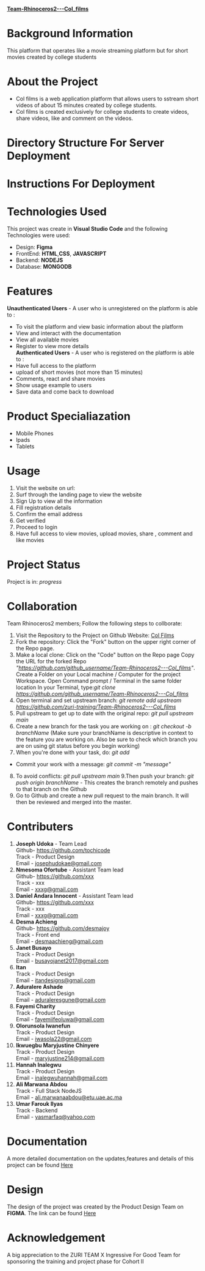 [**Team-Rhinoceros2---Col_films**](https://github.com/zuri-training/Team-Rhinoceros2---Col_films)
# Background Information
This platform that operates like a movie streaming platform but for short movies created by college students
# About the Project
* Col films is a web application platform that allows users to sstream short videos of about 15 minutes created by college students.
* Col films is created exclusively for college students to create videos, share videos, like and comment on the videos.
# Directory Structure For Server Deployment
# Instructions For Deployment
# Technologies Used
This project was create in **Visual Studio Code** and the following Technologies were used:
* Design:
**Figma**
* FrontEnd:
**HTML**,**CSS**, **JAVASCRIPT**
* Backend:
**NODEJS**
* Database:
**MONGODB**
# Features
**Unauthenticated Users** - A user who is unregistered on the platform is able to :
* To visit the platform and view basic information about the platform
* View and interact with the documentation 
* View all available movies
* Register to view more details <br>
**Authenticated Users** - A user who is registered on the platform is able to :
* Have full access to the platform
* upload of short movies (not more than 15 minutes)
* Comments, react and share movies
* Show usage example to users
* Save data and come back to download
# Product Specialiazation
* Mobile Phones
* Ipads
* Tablets
# Usage
1. Visit the website on url:
2. Surf through the landing page to view the website
3. Sign Up to view all the information
4. Fill registration details
5. Confirm the email address
6. Get verified
7. Proceed to login
8. Have full access to view movies, upload movies, share , comment and like movies
# Project Status
Project is in: _progress_
# Collaboration
Team Rhinoceros2 members; Follow the following steps to collborate:
1. Visit the Repository to the Project on Github Website: [Col Films](https://github.com/zuri-training/Team-Rhinoceros2---Col_films "Col Films")
2. Fork the repository: Click the "Fork" button on the upper right corner of the Repo page.
3. Make a local clone: Click on the "Code" button on the Repo page Copy the URL for the forked Repo  _"https://github.com/github_username/Team-Rhinoceros2---Col_films"_. Create a Folder on your Local machine / Computer for the project Workspace. Open Command prompt / Terminal in the same folder location In your Terminal, type:_git clone https://github.com/github_username/Team-Rhinoceros2---Col_films_
4. Open terminal and set upstream branch: _git remote add upstream https://github.com/zuri-training/Team-Rhinoceros2---Col_films_
5. Pull upstream to get up to date with the original repo: _git pull upstream main_
6. Create a new branch for the task you are working on :
 _git checkout -b branchName_
(Make sure your branchName is descriptive in context to the feature you are working on. Also be sure to check which branch you are on using git status before you begin working)
7. When you're done with your task, do:
_git add_
* Commit your work with a message:
_git commit -m "message"_
8. To avoid conflicts:
 _git pull upstream main_
9.Then push your branch:
_git push origin branchName_ - This creates the branch remotely and pushes to that branch on the Github
10. Go to Github and create a new pull request to the main branch. It will then be reviewed and merged into the master.

# Contributers
1. **Joseph Udoka** - Team Lead <br>
Github- https://github.com/tochicode <br>
Track - Product Design<br>
Email - josephudokae@gmail.com<br>
2. **Nmesoma Ofortube** - Assistant Team lead <br>
Github-  https://github.com/xxx<br>
Track - xxx<br>
Email - xxxg@gmail.com<br>
2. **Daniel Andara Innocent** - Assistant Team lead <br>
Github-  https://github.com/xxx<br>
Track - xxx<br>
Email - xxxg@gmail.com<br>
2. **Desma Achieng**   <br>
Github- https://github.com/desmajoy <br>
Track - Front end<br>
Email - desmaachieng@gmail.com<br>
3. **Janet Busayo**  <br>
Track - Product Design<br>
Email - busayojanet2017@gmail.com<br>
4. **Itan**  <br>
Track - Product Design<br>
Email - itandesigns@gmail.com<br>
5. **Aduralere Ashade**  <br>
Track - Product Design<br>
Email - aduraleresgune@gmail.com<br>
6. **Fayemi Charity**  <br>
Track - Product Design<br>
Email - fayemiifeoluwa@gmail.com<br>
7. **Olorunsola Iwanefun** <br>
Track - Product Design<br>
Email - iwasola22@gmail.com<br>
8. **Ikwuegbu Maryjustine Chinyere**  <br>
Track - Product Design<br>
Email - maryjustine214@gmail.com<br>
9. **Hannah Inalegwu**  <br>
Track - Product Design<br>
Email - inalegwuhannah@gmail.com<br>
10. **Ali Marwana Abdou**  <br>
Track - Full Stack NodeJS<br>
Email - ali.marwanaabdou@etu.uae.ac.ma<br>
11. **Umar Farouk Ilyas**  <br>
Track - Backend <br>
Email - yasmarfaq@yahoo.com
# Documentation
A more detailed documentation on the updates,features and details of this project can be found [Here](https://docs.google.com/document/u/0/d/1wRj2RmZevcUaIDORZ8hcdvbOzsZ7VIZl6JaFopN_Lfs/mobilebasic "Here")
# Design
The design of the project was created by the Product Design Team on **FIGMA**. The link can be found [Here](https://www.figma.com/file/oregihmBx4PMU4guRUU5RA/Mood-board-%26-Style-guide?node-id=41%3A2 "Here")
# Acknowledgement
A big appreciation to the ZURI TEAM X Ingressive For Good Team for sponsoring the training and project phase for Cohort II


